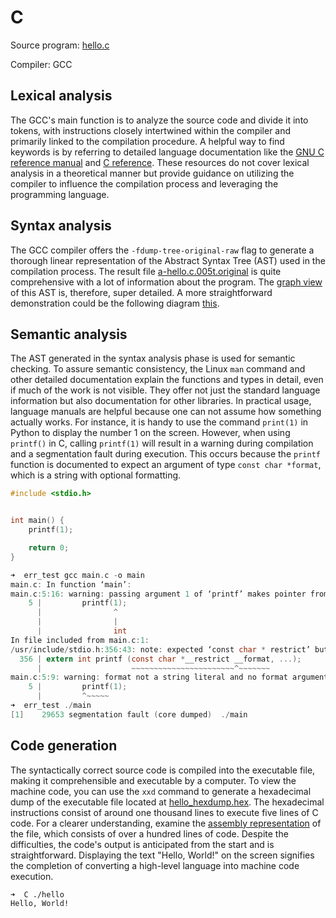 # C

Source program: [hello.c](./hello.c)

Compiler: GCC

## Lexical analysis

The GCC's main function is to analyze the source code and divide it into tokens, with instructions closely intertwined within the compiler and primarily linked to the compilation procedure. A helpful way to find keywords is by referring to detailed language documentation like the [GNU C reference manual](https://www.gnu.org/software/gnu-c-manual/gnu-c-manual.html) and [C reference](https://en.cppreference.com/w/c). These resources do not cover lexical analysis in a theoretical manner but provide guidance on utilizing the compiler to influence the compilation process and leveraging the programming language.

## Syntax analysis

The GCC compiler offers the `-fdump-tree-original-raw` flag to generate a thorough linear representation of the Abstract Syntax Tree (AST) used in the compilation process. The result file [a-hello.c.005t.original](./a-hello.c.005t.original) is quite comprehensive with a lot of information about the program. The [graph view](./AST.png) of this AST is, therefore, super detailed. A more straightforward demonstration could be the following diagram [this](./AST_simple.tex).

## Semantic analysis

The AST generated in the syntax analysis phase is used for semantic checking. To assure semantic consistency, the Linux `man` command and other detailed documentation explain the functions and types in detail, even if much of the work is not visible. They offer not just the standard language information but also documentation for other libraries. In practical usage, language manuals are helpful because one can not assume how something actually works. For instance, it is handy to use the command `print(1)` in Python to display the number 1 on the screen. However, when using `printf()` in C, calling `printf(1)` will result in a warning during compilation and a segmentation fault during execution. This occurs because the `printf` function is documented to expect an argument of type `const char *format`, which is a string with optional formatting.

```c
#include <stdio.h>


int main() {
	printf(1);

	return 0;
}


```

```c
➜  err_test gcc main.c -o main
main.c: In function ‘main’:
main.c:5:16: warning: passing argument 1 of ‘printf’ makes pointer from integer without a cast [-Wint-conversion]
    5 |         printf(1);
      |                ^
      |                |
      |                int
In file included from main.c:1:
/usr/include/stdio.h:356:43: note: expected ‘const char * restrict’ but argument is of type ‘int’
  356 | extern int printf (const char *__restrict __format, ...);
      |                    ~~~~~~~~~~~~~~~~~~~~~~~^~~~~~~~
main.c:5:9: warning: format not a string literal and no format arguments [-Wformat-security]
    5 |         printf(1);
      |         ^~~~~~
➜  err_test ./main                                                     
[1]    29653 segmentation fault (core dumped)  ./main
```

## Code generation

The syntactically correct source code is compiled into the executable file, making it comprehensible and executable by a computer. To view the machine code, you can use the `xxd` command to generate a hexadecimal dump of the executable file located at [hello_hexdump.hex](./hello_hexdump.hex). The hexadecimal instructions consist of around one thousand lines to execute five lines of C code. For a clearer understanding, examine the [assembly representation](./hello_asm.asm) of the file, which consists of over a hundred lines of code. Despite the difficulties, the code's output is anticipated from the start and is straightforward. Displaying the text "Hello, World!" on the screen signifies the completion of converting a high-level language into machine code execution.

```sh
➜  C ./hello 
Hello, World!
```